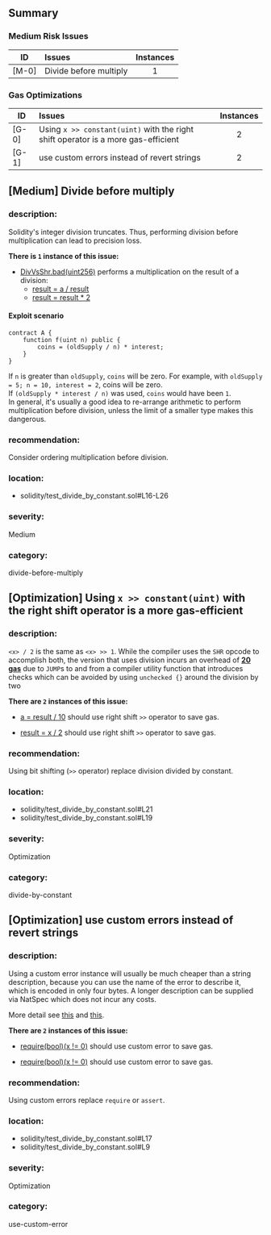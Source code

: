 ## Summary 

### Medium Risk Issues

|ID|Issues|Instances|
|---|:---|:---:|
| [M-0] | Divide before multiply | 1 |


### Gas Optimizations

|ID|Issues|Instances|
|---|:---|:---:|
| [G-0] | Using `x >> constant(uint)` with the right shift operator is a more gas-efficient | 2 |
| [G-1] | use custom errors instead of revert strings | 2 |



## [Medium] Divide before multiply

### description:
Solidity's integer division truncates. Thus, performing division before multiplication can lead to precision loss.

**There is `1` instance of this issue:**

- [DivVsShr.bad(uint256)](solidity/test_divide_by_constant.sol#L16-L26) performs a multiplication on the result of a division:
	- [result = a / result](solidity/test_divide_by_constant.sol#L22)
	- [result = result * 2](solidity/test_divide_by_constant.sol#L23)

#### Exploit scenario

```solidity
contract A {
	function f(uint n) public {
        coins = (oldSupply / n) * interest;
    }
}
```
If `n` is greater than `oldSupply`, `coins` will be zero. For example, with `oldSupply = 5; n = 10, interest = 2`, coins will be zero.  
If `(oldSupply * interest / n)` was used, `coins` would have been `1`.   
In general, it's usually a good idea to re-arrange arithmetic to perform multiplication before division, unless the limit of a smaller type makes this dangerous.

### recommendation:
Consider ordering multiplication before division.

### location:
- solidity/test_divide_by_constant.sol#L16-L26

### severity:
Medium

### category:
divide-before-multiply

## [Optimization] Using `x >> constant(uint)` with the right shift operator is a more gas-efficient

### description:

`<x> / 2` is the same as `<x> >> 1`. While the compiler uses the `SHR` opcode to accomplish both, the version that uses division incurs an overhead of [**20 gas**](https://gist.github.com/0xxfu/84e3727f28e01f9b628836d5bf55d0cc) due to `JUMP`s to and from a compiler utility function that introduces checks which can be avoided by using `unchecked {}` around the division by two



**There are `2` instances of this issue:**

- [a = result / 10](solidity/test_divide_by_constant.sol#L21) should use right shift `>>` operator to save gas.

- [result = x / 2](solidity/test_divide_by_constant.sol#L19) should use right shift `>>` operator to save gas.


### recommendation:

Using bit shifting (`>>` operator) replace division divided by constant.


### location:
- solidity/test_divide_by_constant.sol#L21
- solidity/test_divide_by_constant.sol#L19

### severity:
Optimization

### category:
divide-by-constant

## [Optimization] use custom errors instead of revert strings

### description:

Using a custom error instance will usually be much cheaper than a string description, because you can use the name of the error to describe it, which is encoded in only four bytes. A longer description can be supplied via NatSpec which does not incur any costs.

More detail see [this](https://gist.github.com/0xxfu/712f7965446526f8c5bc53a91d97a215) and [this](https://docs.soliditylang.org/en/latest/control-structures.html#revert).


**There are `2` instances of this issue:**

- [require(bool)(x != 0)](solidity/test_divide_by_constant.sol#L17) should use custom error to save gas.

- [require(bool)(x != 0)](solidity/test_divide_by_constant.sol#L9) should use custom error to save gas.


### recommendation:

Using custom errors replace `require` or `assert`.


### location:
- solidity/test_divide_by_constant.sol#L17
- solidity/test_divide_by_constant.sol#L9

### severity:
Optimization

### category:
use-custom-error
